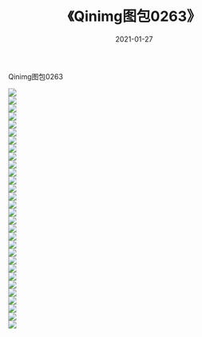 ﻿---
layout: post
title:  《Qinimg图包0263》
date:   2021-01-27
img: http://imgx.orgx.ga/Qinimg图包/Qinimg图包0263/000.jpg
categories: [美女, 清纯, 唯美]
---

Qinimg图包0263

 ![](http://imgx.orgx.ga/Qinimg图包/Qinimg图包0263/001.jpg) <br>![](http://imgx.orgx.ga/Qinimg图包/Qinimg图包0263/002.jpg) <br>![](http://imgx.orgx.ga/Qinimg图包/Qinimg图包0263/003.jpg) <br>![](http://imgx.orgx.ga/Qinimg图包/Qinimg图包0263/004.jpg) <br>![](http://imgx.orgx.ga/Qinimg图包/Qinimg图包0263/005.jpg) <br>![](http://imgx.orgx.ga/Qinimg图包/Qinimg图包0263/006.jpg) <br>![](http://imgx.orgx.ga/Qinimg图包/Qinimg图包0263/007.jpg) <br>![](http://imgx.orgx.ga/Qinimg图包/Qinimg图包0263/008.jpg) <br>![](http://imgx.orgx.ga/Qinimg图包/Qinimg图包0263/009.jpg) <br>![](http://imgx.orgx.ga/Qinimg图包/Qinimg图包0263/010.jpg) <br>![](http://imgx.orgx.ga/Qinimg图包/Qinimg图包0263/011.jpg) <br>![](http://imgx.orgx.ga/Qinimg图包/Qinimg图包0263/012.jpg) <br>![](http://imgx.orgx.ga/Qinimg图包/Qinimg图包0263/013.jpg) <br>![](http://imgx.orgx.ga/Qinimg图包/Qinimg图包0263/014.jpg) <br>![](http://imgx.orgx.ga/Qinimg图包/Qinimg图包0263/015.jpg) <br>![](http://imgx.orgx.ga/Qinimg图包/Qinimg图包0263/016.jpg) <br>![](http://imgx.orgx.ga/Qinimg图包/Qinimg图包0263/017.jpg) <br>![](http://imgx.orgx.ga/Qinimg图包/Qinimg图包0263/018.jpg) <br>![](http://imgx.orgx.ga/Qinimg图包/Qinimg图包0263/019.jpg) <br>![](http://imgx.orgx.ga/Qinimg图包/Qinimg图包0263/020.jpg) <br>![](http://imgx.orgx.ga/Qinimg图包/Qinimg图包0263/021.jpg) <br>![](http://imgx.orgx.ga/Qinimg图包/Qinimg图包0263/022.jpg) <br>![](http://imgx.orgx.ga/Qinimg图包/Qinimg图包0263/023.jpg) <br>![](http://imgx.orgx.ga/Qinimg图包/Qinimg图包0263/024.jpg) <br>![](http://imgx.orgx.ga/Qinimg图包/Qinimg图包0263/025.jpg) <br>![](http://imgx.orgx.ga/Qinimg图包/Qinimg图包0263/026.jpg) <br>![](http://imgx.orgx.ga/Qinimg图包/Qinimg图包0263/027.jpg) <br>![](http://imgx.orgx.ga/Qinimg图包/Qinimg图包0263/028.jpg) <br>![](http://imgx.orgx.ga/Qinimg图包/Qinimg图包0263/029.jpg) <br>![](http://imgx.orgx.ga/Qinimg图包/Qinimg图包0263/030.jpg) <br>